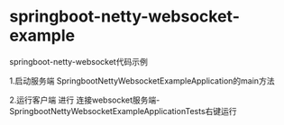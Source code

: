 # springboot-netty-websocket-example
springboot-netty-websocket代码示例


1.启动服务端 SpringbootNettyWebsocketExampleApplication的main方法

2.运行客户端 进行 连接websocket服务端-SpringbootNettyWebsocketExampleApplicationTests右键运行

